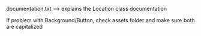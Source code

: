 documentation.txt --> explains the Location class documentation

If problem with Background/Button, check assets folder and make sure both are capitalized
